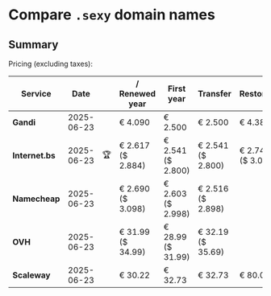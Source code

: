 # Compare `.sexy` domain names

## Summary

Pricing (excluding taxes):

| Service | Date |  | / Renewed year | First year | Transfer | Restoration |
|--|--|--|--|--|--|--|
| **Gandi** | 2025-06-23 |  | € 4.090 | € 2.500 | € 2.500 | € 4.380 |
| **Internet.bs** | 2025-06-23 | 🏆 | € 2.617<br>($ 2.884) | € 2.541<br>($ 2.800) | € 2.541<br>($ 2.800) | € 2.747<br>($ 3.027) |
| **Namecheap** | 2025-06-23 |  | € 2.690<br>($ 3.098) | € 2.603<br>($ 2.998) | € 2.516<br>($ 2.898) |  |
| **OVH** | 2025-06-23 |  | € 31.99<br>($ 34.99) | € 28.99<br>($ 31.99) | € 32.19<br>($ 35.69) |  |
| **Scaleway** | 2025-06-23 |  | € 30.22 | € 32.73 | € 32.73 | € 80.01 |

